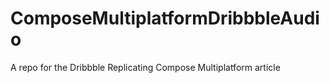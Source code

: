 # ComposeMultiplatformDribbbleAudio
A repo for the Dribbble Replicating Compose Multiplatform article
